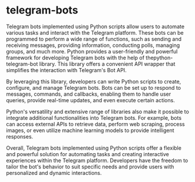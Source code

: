 # telegram-bots
 Telegram bots implemented using ​Python scripts allow users to automate various tasks and interact with the Telegram platform. These bots can be programmed to perform a wide range of functions, such as sending and receiving messages, providing information, conducting polls, managing groups, and much more. 
 Python provides a user-friendly and powerful framework for developing Telegram bots with the help of the ​python-telegram-bot library. This library offers a convenient ​API wrapper that simplifies the interaction with Telegram's Bot API.

By leveraging this library, developers can write Python scripts to create, configure, and manage Telegram bots. Bots can be set up to respond to messages, commands, and callbacks, enabling them to handle user queries, provide real-time updates, and even execute certain actions.

Python's versatility and extensive range of libraries also make it possible to integrate additional functionalities into Telegram bots. For example, bots can access external APIs to retrieve data, perform ​web scraping, process images, or even utilize machine learning models to provide intelligent responses.

Overall, Telegram bots implemented using Python scripts offer a flexible and powerful solution for automating tasks and creating interactive experiences within the Telegram platform. Developers have the freedom to tailor the bot's behavior to suit specific needs and provide users with personalized and dynamic interactions.
